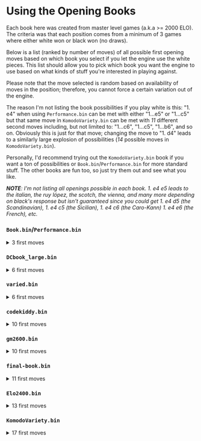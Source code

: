 # Using the Opening Books

Each book here was created from master level games (a.k.a >= 2000 ELO).
The criteria was that each position comes from a minimum of 3 games where either white won
or black won (no draws).

Below is a list (ranked by number of moves) of all possible first opening moves based on which book you select if you let the engine use the white pieces.
This list should allow you to pick which book you want the engine to use based on what kinds of stuff you're interested in playing against.

Please note that the move selected is random based on availability of moves in the position; therefore, you cannot force
a certain variation out of the engine.

The reason I'm not listing the book possibilities if you play white is this: "1. e4" when using `Performance.bin` can be met with either "1...e5" or "1...c5" but that same move in `KomodoVariety.bin` can be met with _11_ different second moves including, but not limited to: "1...c6", "1...c5", "1...b6", and so on. Obviously this is just for that move; changing the move to "1. d4" leads to a similarly large explosion of possibilities (_14_ possible moves in `KomodoVariety.bin`).

Personally, I'd recommend trying out the `KomodoVariety.bin` book if you want a ton of possibilities or `Book.bin`/`Performance.bin` for more standard stuff. The other books are fun too, so just try them out and see what you like.

*__NOTE__: I'm not listing all openings possible in each book. 1. e4 e5 leads to the italian, the ruy lópez, the scotch, the vienna, and many more depending on black's response but isn't guaranteed since you could get 1. e4 d5 (the Scandinavian), 1. e4 c5 (the Sicilian), 1. e4 c6 (the Caro-Kann) 1. e4 e6 (the French), etc.*

### `Book.bin`/`Performance.bin`
<details>
  <summary>3 first moves</summary>

  * "1. e4" (a.k.a. king's pawn)
  * "1. d4" (a.k.a. queen's pawn)
  * "1. c4" (a.k.a. the English Opening)
</details>

### `DCbook_large.bin`
<details>
  <summary>6 first moves</summary>

  * "1. d4" (a.k.a. queen's pawn)
  * "1. Nf3" (a.k.a. Réti Opening)
  * "1. c4" (a.k.a. English Opening)
  * "1. e4" (a.k.a. king's pawn)
  * "1. g3" (a.k.a. King's Fianchetto Opening)
  * "1. b3" (a.k.a. Nimzowitsch-Larsen Attack)
</details>

### `varied.bin`
<details>
  <summary>6 first moves</summary>


  * "1. d4" (a.k.a. queen's pawn)
  * "1. Nf3" (a.k.a. Réti Opening)
  * "1. c4" (a.k.a. English Opening)
  * "1. e4" (a.k.a. king's pawn)
  * "1. g3" (a.k.a. King's Fianchetto Opening)
  * "1. c3" (a.k.a. Saragossa Opening)
</details>

### `codekiddy.bin`
<details>
  <summary>10 first moves</summary>

  * "1. e4" (a.k.a. king's pawn)
  * "1. d4" (a.k.a. queen's pawn)
  * "1. Nf3" (a.k.a. Réti Opening)
  * "1. c4" (a.k.a. English Opening)
  * "1. g3" (a.k.a. King's Fianchetto Opening)
  * "1. b3" (a.k.a. Nimzowitsch-Larsen Attack)
  * "1. f4" (a.k.a. Bird's Opening)
  * "1. Nc3" (a.k.a. Van Geet Opening)
  * "1. b4" (a.k.a. Orangutan Opening/Polish Opening)
  * "1. e3" (a.k.a. Van't Kruijs Opening)
</details>

### `gm2600.bin`
<details>
  <summary>10 first moves</summary>

  * "1. d4" (a.k.a. queen's pawn)
  * "1. e4" (a.k.a. king's pawn)
  * "1. Nf3" (a.k.a. Réti Opening)
  * "1. c4" (a.k.a. English Opening)
  * "1. g3" (a.k.a. King's Fianchetto Opening)
  * "1. b3" (a.k.a. Nimzowitsch-Larsen Attack)
  * "1. f4" (a.k.a. Bird's Opening)
  * "1. Nc3" (a.k.a. Van Geet Opening)
  * "1. b4" (a.k.a. Orangutan Opening/Polish Opening)
  * "1. c3" (a.k.a. Saragossa Opening)
</details>

### `final-book.bin`
<details>
  <summary>11 first moves</summary>

  * "1. e4" (a.k.a. king's pawn)
  * "1. d4" (a.k.a. queen's pawn)
  * "1. Nf3" (a.k.a. Réti Opening)
  * "1. c4" (a.k.a. English Opening)
  * "1. g3" (a.k.a. King's Fianchetto Opening)
  * "1. b3" (a.k.a. Nimzowitsch-Larsen Attack)
  * "1. f4" (a.k.a. Bird's Opening)
  * "1. Nc3" (a.k.a. Van Geet Opening)
  * "1. b4" (a.k.a. Orangutan Opening/Polish Opening)
  * "1. d3" (a.k.a. Mieses Opening)
  * "1. e3" (a.k.a. Van't Kruijs Opening)
</details>

### `Elo2400.bin`
<details>
  <summary>13 first moves</summary>

  * "1. e4" (a.k.a. king's pawn)
  * "1. d4" (a.k.a. queen's pawn)
  * "1. Nf3" (a.k.a. Réti Opening)
  * "1. c4" (a.k.a. English Opening)
  * "1. g3" (a.k.a. King's Fianchetto Opening)
  * "1. b3" (a.k.a. Nimzowitsch-Larsen Attack)
  * "1. f4" (a.k.a. Bird's Opening)
  * "1. Nc3" (a.k.a. Van Geet Opening)
  * "1. b4" (a.k.a. Orangutan Opening/Polish Opening)
  * "1. e3" (a.k.a. Van't Kruijs Opening)
  * "1. a3" (a.k.a. Anderssen Opening)
  * "1. c3" (a.k.a. Saragossa Opening)
  * "1. d3" (a.k.a. Mieses Opening)
</details>

### `KomodoVariety.bin`
<details>
  <summary>17 first moves</summary>

  * "1. Nc3" (a.k.a. Van Geet Opening)
  * "1. Nf3" (a.k.a. Réti Opening)
  * "1. Nh3" (a.k.a. Amar Opening)
  * "1. a3" (a.k.a. Anderssen Opening)
  * "1. a4" (a.k.a. Ware Opening)
  * "1. b3" (a.k.a. Nimzowitsch-Larsen Attack)
  * "1. b4" (a.k.a. Orangutan Opening/Polish Opening)
  * "1. c3" (a.k.a. Saragossa Opening)
  * "1. c4" (a.k.a. English Opening)
  * "1. d3" (a.k.a. Mieses Opening)
  * "1. d4" (a.k.a. queen's pawn)
  * "1. e3" (a.k.a. Van't Kruijs Opening)
  * "1. e4" (a.k.a. king's pawn)
  * "1. f4" (a.k.a. Bird's Opening)
  * "1. g3" (a.k.a. King's Fianchetto Opening)
  * "1. g4" (a.k.a. Grob Opening)
  * "1. h3" (a.k.a. Clemenz Opening)
</details>
